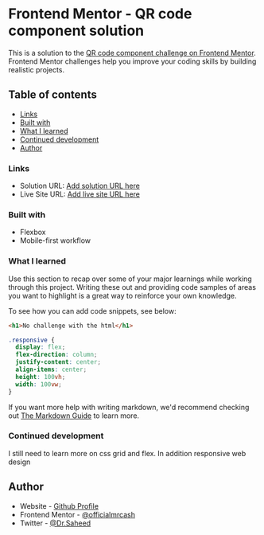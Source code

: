# Frontend Mentor - QR code component solution

This is a solution to the [QR code component challenge on Frontend Mentor](https://www.frontendmentor.io/challenges/qr-code-component-iux_sIO_H). Frontend Mentor challenges help you improve your coding skills by building realistic projects.

## Table of contents

- [Links](#links)
- [Built with](#built-with)
- [What I learned](#what-i-learned)
- [Continued development](#continued-development)
- [Author](#author)

### Links

- Solution URL: [Add solution URL here](https://your-solution-url.com)
- Live Site URL: [Add live site URL here](https://your-live-site-url.com)

### Built with

- Flexbox
- Mobile-first workflow

### What I learned

Use this section to recap over some of your major learnings while working through this project. Writing these out and providing code samples of areas you want to highlight is a great way to reinforce your own knowledge.

To see how you can add code snippets, see below:

```html
<h1>No challenge with the html</h1>
```

```css
.responsive {
  display: flex;
  flex-direction: column;
  justify-content: center;
  align-items: center;
  height: 100vh;
  width: 100vw;
}
```

If you want more help with writing markdown, we'd recommend checking out [The Markdown Guide](https://www.markdownguide.org/) to learn more.

### Continued development

I still need to learn more on css grid and flex. In addition responsive web design

## Author

- Website - [Github Profile](https://github.com/OfficialMrcash)
- Frontend Mentor - [@officialmrcash](https://www.frontendmentor.io/profile/officialmrcash)
- Twitter - [@Dr.Saheed](https://www.twitter.com/iam_mrcash)
